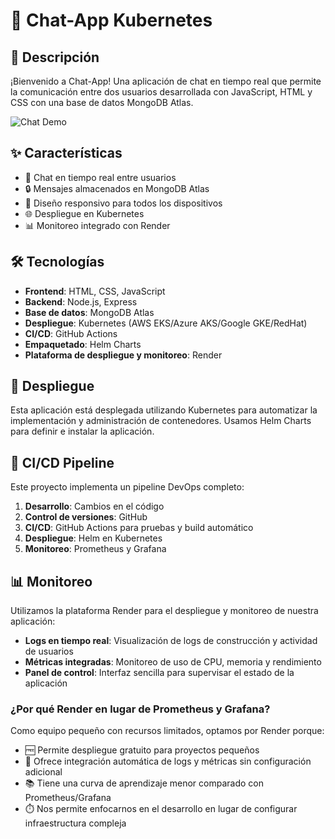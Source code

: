 # 🚀 Chat-App Kubernetes

## 📝 Descripción
¡Bienvenido a Chat-App! Una aplicación de chat en tiempo real que permite la comunicación entre dos usuarios desarrollada con JavaScript, HTML y CSS con una base de datos MongoDB Atlas.

![Chat Demo](https://github.com/username/chat-app/raw/main/demo.png)

## ✨ Características
- 💬 Chat en tiempo real entre usuarios
- 🔒 Mensajes almacenados en MongoDB Atlas
- 📱 Diseño responsivo para todos los dispositivos
- 🌐 Despliegue en Kubernetes
- 📊 Monitoreo integrado con Render

## 🛠️ Tecnologías
- **Frontend**: HTML, CSS, JavaScript
- **Backend**: Node.js, Express
- **Base de datos**: MongoDB Atlas
- **Despliegue**: Kubernetes (AWS EKS/Azure AKS/Google GKE/RedHat)
- **CI/CD**: GitHub Actions
- **Empaquetado**: Helm Charts
- **Plataforma de despliegue y monitoreo**: Render

## 🚀 Despliegue
Esta aplicación está desplegada utilizando Kubernetes para automatizar la implementación y administración de contenedores. Usamos Helm Charts para definir e instalar la aplicación.


## 🔄 CI/CD Pipeline
Este proyecto implementa un pipeline DevOps completo:

1. **Desarrollo**: Cambios en el código
2. **Control de versiones**: GitHub
3. **CI/CD**: GitHub Actions para pruebas y build automático
4. **Despliegue**: Helm en Kubernetes
5. **Monitoreo**: Prometheus y Grafana

## 📊 Monitoreo
Utilizamos la plataforma Render para el despliegue y monitoreo de nuestra aplicación:

- **Logs en tiempo real**: Visualización de logs de construcción y actividad de usuarios
- **Métricas integradas**: Monitoreo de uso de CPU, memoria y rendimiento
- **Panel de control**: Interfaz sencilla para supervisar el estado de la aplicación

### ¿Por qué Render en lugar de Prometheus y Grafana?

Como equipo pequeño con recursos limitados, optamos por Render porque:
- 🆓 Permite despliegue gratuito para proyectos pequeños
- 🔄 Ofrece integración automática de logs y métricas sin configuración adicional
- 📚 Tiene una curva de aprendizaje menor comparado con Prometheus/Grafana
- ⏱️ Nos permite enfocarnos en el desarrollo en lugar de configurar infraestructura compleja


